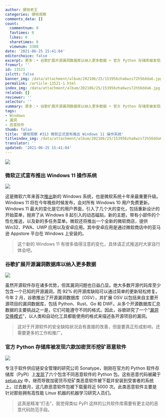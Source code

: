 ```yaml
---
author: 硬核老王
categories: 硬核观察
comments_data: []
count:
  commentnum: 0
  favtimes: 0
  likes: 0
  sharetimes: 0
  viewnum: 3388
date: '2021-06-25 15:41:04'
editorchoice: false
excerpt: 更多：• 谷歌扩展开源漏洞数据库以纳入更多数据 • 官方 Python 存储库被发现六款加密货币挖矿恶意软件
fromurl: ''
id: 13521
islctt: false
banner_img: /data/attachment/album/202106/25/153956zha6wzs72h56dda6.jpg
permalink: /article-13521-1.html
index_img: /data/attachment/album/202106/25/153956zha6wzs72h56dda6.jpg
related: []
reviewer: ''
selector: ''
summary: 更多：• 谷歌扩展开源漏洞数据库以纳入更多数据 • 官方 Python 存储库被发现六款加密货币挖矿恶意软件
tags:
- Windows
- 漏洞
- 恶意软件
thumb: false
title: '硬核观察 #313 微软正式宣布推出 Windows 11 操作系统'
titleindex_img: /data/attachment/album/202106/25/153956zha6wzs72h56dda6.jpg
translator: ''
updated: '2021-06-25 15:41:04'
---
```


![](/data/attachment/album/202106/25/153956zha6wzs72h56dda6.jpg)


### 微软正式宣布推出 Windows 11 操作系统


![](/data/attachment/album/202106/25/154006zhd57o5h3vjx70x0.jpg)


这是微软六年来首次[推出](https://www.theverge.com/2021/6/24/22546791/microsoft-windows-11-announcement-features-updates)新的 Windows 系统，也是微软系统十年来最重要升级。Windows 11 将在今年晚些时候发布，会对所有 Windows 10 用户免费更新。Windows 11 最大的变化是它的用户界面，引入了几个大的变化，包括重新设计的开始菜单，抛弃了从 Windows 8 起引入的动态磁贴，新的主题，带有小部件的个性化推送，以及新的多任务菜单。微软还将推出一个全新的微软商店，提供 Win32、PWA、UWP 应用以及安卓应用。其中安卓应用是通过微软商店中的亚马逊 Appstore 平台在 Windows 上安装的。



> 
> 这个新的 Windows 11 有很多值得注意的变化，具体请正式推送时大家自行体会吧。
> 
> 
> 


### 谷歌扩展开源漏洞数据库以纳入更多数据


![](/data/attachment/album/202106/25/154026tavxqtyh7xvqxqb6.jpg)


虽然开源软件存在诸多优势，但其漏洞问题也日益凸显。绝大多数开源代码库至少包含一个已知的开源漏洞，而 92% 的开源库缺陷可以通过简单的更新轻松修复。今年 2 月，谷歌推出了开源漏洞数据库（OSV），并扩展 OSV 以包括来自主要开源项目的漏洞数据库，包括 Python、Rust、Go 和 DWF。从多个开源数据库汇总数据的主要挑战之一是，它们可能遵守不同的格式。因此，谷歌研究了一个“[漏洞交换模式](https://security.googleblog.com/2021/06/announcing-unified-vulnerability-schema.html)”，以人类和自动化工具都能使用的格式来描述各开源项目的漏洞。



> 
> 这对于开源软件的安全缺陷状况会有直接的改善，但是要真正形成影响，还需要更多的工作和推广。
> 
> 
> 


### 官方 Python 存储库被发现六款加密货币挖矿恶意软件


![](/data/attachment/album/202106/25/154042iik4cs8aj39j4946.jpg)


专注于软件供应链安全管理的研究公司 Sonatype，刚刚在官方的 Python 软件存储库（PyPI）上[发现](https://blog.sonatype.com/sonatype-catches-new-pypi-cryptomining-malware-via-automated-detection)了六个包含不同恶意软件的 Python 包。这些恶意代码被藏于 [setup.py](http://setup.py/) 中，继而导致加密货币挖矿类恶意软件被下载并安装到受害者的系统上。过去数月，这几款恶意软件包被下载量将近 5000 次。此类恶意软件主要是针对那些拥有高性能 Linux 机器的机器学习研究人员们。



> 
> 这真是精准“打击”，我觉得类似 PyPI 这样的公共软件库需要有更主动的恶意代码防范手段。
> 
> 
>